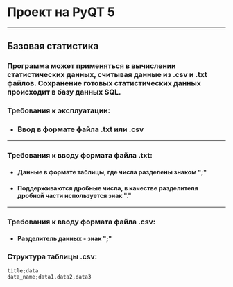 # Проект на PyQT 5

---

## Базовая статистика

### Программа может применяться в вычислении статистических данных, считывая данные из .csv и .txt файлов. Сохранение готовых статистических данных происходит в базу данных SQL.

### Требования к эксплуатации:

- ### Ввод в формате файла .txt или .csv

---

### Требования к вводу формата файла .txt:

- #### Данные в формате таблицы, где числа разделены знаком ";"
- #### Поддерживаются дробные числа, в качестве разделителя дробной части используется знак "."

---

### Требования к вводу формата файла .csv:

- #### Разделитель данных - знак ";"

### Структура таблицы .csv:

    title;data
    data_name;data1,data2,data3
